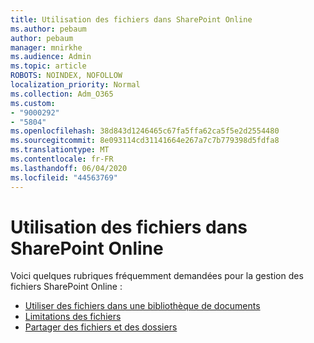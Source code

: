 ```yaml
---
title: Utilisation des fichiers dans SharePoint Online
ms.author: pebaum
author: pebaum
manager: mnirkhe
ms.audience: Admin
ms.topic: article
ROBOTS: NOINDEX, NOFOLLOW
localization_priority: Normal
ms.collection: Adm_O365
ms.custom:
- "9000292"
- "5804"
ms.openlocfilehash: 38d843d1246465c67fa5ffa62ca5f5e2d2554480
ms.sourcegitcommit: 8e093114cd31141664e267a7c7b779398d5fdfa8
ms.translationtype: MT
ms.contentlocale: fr-FR
ms.lasthandoff: 06/04/2020
ms.locfileid: "44563769"
---
```

# <a name="working-with-files-in-sharepoint-online"></a>Utilisation des fichiers dans SharePoint Online

Voici quelques rubriques fréquemment demandées pour la gestion des fichiers SharePoint Online :

- [Utiliser des fichiers dans une bibliothèque de documents](https://support.microsoft.com/office/a9d89171-1673-4892-9dd2-1ca52037dea2)
- [Limitations des fichiers](https://support.office.com/article/invalid-file-names-and-file-types-in-onedrive-and-sharepoint-64883a5d-228e-48f5-b3d2-eb39e07630fa)
- [Partager des fichiers et des dossiers](https://support.office.com/article/share-sharepoint-files-or-folders-1fe37332-0f9a-4719-970e-d2578da4941c)
